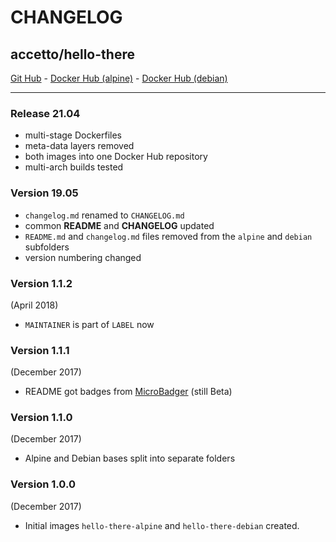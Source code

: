 # CHANGELOG

## accetto/hello-there

[Git Hub][this-github] - [Docker Hub (alpine)][this-docker-alpine] - [Docker Hub (debian)][this-docker-debian]

***

### Release 21.04

- multi-stage Dockerfiles
- meta-data layers removed
- both images into one Docker Hub repository
- multi-arch builds tested

### Version 19.05

- `changelog.md` renamed to `CHANGELOG.md`
- common **README** and **CHANGELOG** updated
- `README.md` and `changelog.md` files removed from the `alpine` and `debian` subfolders
- version numbering changed

### Version 1.1.2

(April 2018)

- `MAINTAINER` is part of `LABEL` now

### Version 1.1.1

(December 2017)

- README got badges from [MicroBadger](https://microbadger.com/) (still Beta)

### Version 1.1.0

(December 2017)

- Alpine and Debian bases split into separate folders

### Version 1.0.0

(December 2017)

- Initial images `hello-there-alpine` and `hello-there-debian` created.

[this-github]: https://github.com/accetto/hello-there
[this-docker-alpine]: https://hub.docker.com/r/accetto/hello-there-alpine
[this-docker-debian]: https://hub.docker.com/r/accetto/hello-there-debian
